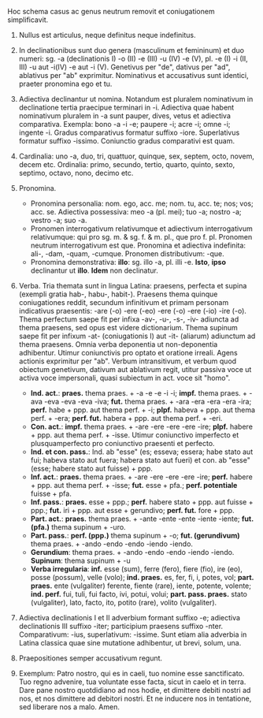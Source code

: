 Hoc schema casus ac genus neutrum removit et coniugationem simplificavit. 

1. Nullus est articulus, neque definitus neque indefinitus.

2. In declinationibus sunt duo genera (masculinum et femininum) et duo numeri: sg. -a (declinationis I) -o (II) -e (III) -u (IV) -e (V), pl. -e (I) -i (II, III) -u aut -i(IV) -e aut -i (V). Genetivus per "de", dativus per "ad", ablativus per "ab" exprimitur. Nominativus et accusativus sunt identici, praeter pronomina ego et tu. 

3. Adiectiva declinantur ut nomina. Notandum est pluralem nominativum in declinatione tertia praecipue terminari in -i. Adiectiva quae habent nominativum pluralem in -a sunt pauper, dives, vetus et adiectiva comparativa. Exempla: bono -a -i -e; paupere -i; acre -i; omne -i; ingente -i. Gradus comparativus formatur suffixo -iore. Superlativus formatur suffixo -issimo. Coniunctio gradus comparativi est quam.

4. Cardinalia: uno -a, duo, tri, quattuor, quinque, sex, septem, octo, novem, decem etc. Ordinalia: primo, secundo, tertio, quarto, quinto, sexto, septimo, octavo, nono, decimo etc.

5. Pronomina.
    - Pronomina personalia: nom. ego, acc. me; nom. tu, acc. te; nos; vos; acc. se. Adiectiva possessiva: meo -a (pl. mei); tuo -a; nostro -a; vestro -a; suo -a.
    - Pronomen interrogativum relativumque et adiectivum interrogativum relativumque: qui pro sg. m. & sg. f. & m. pl., que pro f. pl. Pronomen neutrum interrogativum est que. Pronomina et adiectiva indefinita: ali-, -dam, -quam, -cumque. Pronomen distributivum: -que.
    - Pronomina demonstrativa: **illo**: sg. illo -a, pl. illi -e. **Isto**, **ipso** declinantur ut **illo**. **Idem** non declinatur.

6. Verba. Tria themata sunt in lingua Latina: praesens, perfecta et supina (exempli gratia hab-, habu-, habit-). Praesens thema quinque coniugationes reddit, secundum infinitivum et primam personam indicativus praesentis: -are (-o) -ere (-eo) -ere (-o) -ere (-io) -ire (-o). Thema perfectum saepe fit per infixa -av-, -u-, -s-, -iv- adiuncta ad thema praesens, sed opus est videre dictionarium. Thema supinum saepe fit per infixum -at- (coniugationis I) aut -it- (aliarum) adiunctum ad thema praesens. Omnia verba deponentia ut non-deponentia adhibentur. Utimur coniunctivis pro optato et oratione irreali. Agens actionis exprimitur per "ab". Verbum intransitivum, et verbum quod obiectum genetivum, dativum aut ablativum regit, utitur passiva voce ut activa voce impersonali, quasi subiectum in act. voce sit "homo".
	- **Ind. act.**: **praes.** thema praes. + -a -e -e -i -i; **impf.** thema praes. + -ava -eva -eva -eva -iva; **fut.** thema praes. + -ara -era -era -era -ira; **perf.** habe + ppp. aut thema perf. + -i; **plpf.** habeva + ppp. aut thema perf. + -era; **perf. fut.** habera + ppp. aut thema perf. + -eri.
	- **Con. act.**: **impf.** thema praes. + -are -ere -ere -ere -ire; **plpf.** habere + ppp. aut thema perf. + -isse. Utimur coniunctivo imperfecto et plusquamperfecto pro coniunctivo praesenti et perfecto.
	- **Ind. et con. pass.**: Ind. ab "esse" (es; esseva; essera; habe stato aut fui; habeva stato aut fuera; habera stato aut fueri) et con. ab "esse" (esse; habere stato aut fuisse) + ppp.
	- **Inf. act.**: **praes.** thema praes. + -are -ere -ere -ere -ire; **perf.** habere + ppp. aut thema perf. + -isse; **fut.** esse + pfa.;  **perf. potentiale** fuisse + pfa.
	- **Inf. pass.**: **praes.** esse + ppp.; **perf.** habere stato + ppp. aut fuisse + ppp.; **fut.** iri + ppp. aut esse + gerundivo; **perf. fut.** fore + ppp.
	- **Part. act.**: **praes.** thema praes. + -ante -ente -ente -iente -iente; **fut. (pfa.)** thema supinum + -uro.
	- **Part. pass.**: **perf. (ppp.)** thema supinum + -o; **fut. (gerundivum)** thema praes. + -ando -endo -endo -iendo -iendo.
	- **Gerundium**: thema praes. + -ando -endo -endo -iendo -iendo. **Supinum**: thema supinum + -u
	- **Verba irregularia**: **inf.** esse (sum), ferre (fero), fiere (fio), ire (eo), posse (possum), velle (volo); **ind. praes.** es, fer, fi, i, potes, vol; **part. praes.** ente (vulgaliter) ferente, fiente (rare), iente, potente, volente; **ind. perf.** fui, tuli, fui facto, ivi, potui, volui; **part. pass. praes.** stato (vulgaliter), lato, facto, ito, potito (rare), volito (vulgaliter).

7. Adiectiva declinationis I et II adverbium formant suffixo -e; adiectiva declinationis III suffixo -iter; participium praesens suffixo -nter. Comparativum: -ius, superlativum: -issime. Sunt etiam alia adverbia in Latina classica quae sine mutatione adhibentur, ut brevi, solum, una.

8. Praepositiones semper accusativum regunt.

9. Exemplum: Patro nostro, qui es in caeli, tuo nomine esse sanctificato. Tuo regno advenire, tua voluntate esse facta, sicut in caelo et in terra. Dare pane nostro quotdidiano ad nos hodie, et dimittere debiti nostri ad nos, et nos dimittere ad debitori nostri. Et ne inducere nos in tentatione, sed liberare nos a malo. Amen.
